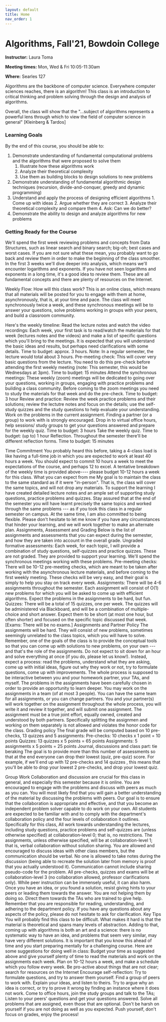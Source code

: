 ```yaml
---
layout: default 
title: Home 
nav_order: 1
---
```



# Algorithms,  Fall'21, Bowdoin College 


**Instructor:** Laura Toma 

**Meeting times:** Mon, Wed & Fri 10:05-11:30am

**Where:** Searles 127




Algorithms are the backbone of computer science. Everywhere computer sciences reaches, there is an algorithm! This class is an introduction to critical thinking and problem solving through the design and analysis of algorithms.

Overall,  the class will show that the "...subject of algorithms represents a powerful lens through which to view the field of computer science in general" [Kleinberg & Tardos]

### Learning Goals

By the end of this course, you should be able to:

  1. Demonstrate understanding of fundamental computational problems and the algorithms that were proposed to solve them
      1. Illustrate how these algorithms work
      2. Analyze their theoretical complexity 
      3. Use them as building blocks to design solutions to new problems 
  2. Demonstrate understanding of fundamental algorithmic design techniques (recursion, divide-and-conquer, greedy and dynamic programming)
  3. Understand and apply the process of designing efficient algorithms
    1. Come up with ideas
    2. Argue whether they are correct
    3. Analyze their theoretical complexity and compare them
    4. Ask: Can we do better?
  4. Demonstrate the ability to design and analyze algorithms for new problems 


### Getting Ready for the Course

We'll spend the first week reviewing problems and concepts from Data Structures, such as linear search and binary search; big-oh; best cases and worst cases. If you are not sure what these mean, you probably want to go back and review them in order to make the beginning of the class smoother.  
In the first 3 weeks we'll dive deeper into analysis, which means we'll encounter logarithms and exponents. If you have not seen logarithms and exponents in a long time, it's a good idea to review them. 
These are all fundamental concepts and there are plenty of resources on the Internet. 

Weekly Flow: How will this class work?
This is an online class, which means that  all  materials will be posted for you to engage with them at home, asynchronously, that is, at your  time and pace. The class will meet synchronously twice a week, and these synchronous meetings will be to answer your questions, solve problems working in groups with your peers,  and build a classroom community.

Here's the weekly timeline:
Read the lecture notes and watch the video recordings:  Each week, your first task is to read/watch the materials for that week (lectures notes and the videos) and make a list of specific questions which you'll bring to the meetings.  It is expected that you will understand the basic ideas and results, but perhaps need clarifications with some details. 
           Time to budget: approx. 3 hours. Note: In a regular semester, the lecture would total about 3 hours. 
Pre-meeting check: This will cover very basic questions from the lecture. You need to do this pre-check before attending the first weekly meeting (note: This semester, this would be Wednesdays at 3pm). 
           Time to budget: 15 minutes
Attend the synchronous meetings: These weekly (zoom) meetings will be dedicated to going over your questions, working in groups, engaging with practice problems and building a class community. Before coming to the zoom meetings you need to study the materials for that week and do the pre-check.
           Time to budget: 3 hour
Review and  practice: Review  the week practice problems and their solutions; review the lectutre notes and focus on the details; use the self-study quizzes and the study questions to help evaluate your understanding. Work on the problems in the current assignment.   Finding a partner (or a group) to work with is strongly encouraged. Drop in to  virtual office hours, help sessions/ study groups to get your questions answered and prepare for the weekly quiz.
            Time to budget: 3 hours
Take the weekly quiz.
           Time to budget: (up to) 1 hour
Reflection. Throughout the semester there'll be different reflection forms.
           Time to budget: 15 minutes 

Time Commitment
You probably heard this before, taking a 4-class load is like having a full-time job in which you are expected to work at least 40 hours a week. You should expect to commit 10 hours a week to meet the expectations of the course, and perhaps 12 to excel. A tentative breakdown of the weekly time is provided above---- please budget 10-12 hours a week for this class.
What you can expect from me
My goal is to maintain the class to the same standard  as if it were "in-person". That is, the class will cover the same topics, and will not drop any materials. To support the learning I have created detailed lecture notes and an ample set of supporting study questions, practice problems and quizzes. Stay assured that at the end of the semester you will have learnt precisely the same topics and worked through the same problems --- as if you took this class  in a regular semester on campus. 
At the same time, I am also committed to being flexible. Please don't hesitate to let me know if you have any circumstances that hinder your learning, and we will work together to make an alternate plan.
Assignments, Assessment and Grading 
Below is the list of assignments and assessments that you can expect during the semester, and how they are taken into account in the overall grade. 
Ungraded formative assessments: Each week, for each topic,  I will provide a combination of study questions, self-quizzes and practice quizzes. These are not graded. They are provided to support your learning. We'll spend the synchronous meetings working with these problems. 
Pre-meeting checks:  There will be 10-12 pre-meeting checks, which are meant to be taken after working with the asynchronous lecture materials, and before coming to the first weekly meeting. These checks will be very easy, and their goal is simply to help you stay on track every week.
Assignments: There will be 4-6 assignments throughout the semester. Each assignment will consist of O(1) new problems for which you will be asked to come up with efficient algorithms. Expect the problems in the assignments to be hard, but fun. 
Quizzes: There will be a total of 15 quizzes, one per week. The quizzes will  be administered via Blackboard, and will be a combination of multiple-choice and short answer. Expect them to be short (at most one hour, but often shorter)  and focused on the specific topic discussed that week. 
[Exams: There will be no exams.]
Assignments and  Partner  Policy
The assignments will be hard. They will consist of new problems, sometimes seemingly unrelated to the class topics, which you will have to solve. Remember, one of the goals of the class is to provide the conceptual tools so that you can come up with solutions to new problems, on your own --- and that's the role of  the assignments.  Do not expect to sit down for an hour and solve everything at once (if you do, please let us know!). Instead, expect a process: read the problems, understand what they are asking, come up with initial ideas, figure out why they work or not, try to formulate questions, come up with improvements. The whole process is supposed to be interactive between you and your homework partner, your TAs, and myself. The problems in the assignments have been carefully chosen in order to provide an opportunity to learn deeper.
You may work on the assignments in a team (of at most 3 people). You can have the same team for all assignments, or you can change partners. You and your partner(s) will work together on the assignment throughout the whole process, you will write it and review it together, and will submit one assignment. The assignment must be a true joint effort, equally owned, created and understood by both partners. Specifically splitting the assignmen and working on them separately is not allowed and violates the honor code for the class.
Grading policy
The final grade will be computed based on 10 pre-checks, 13 quizzes and 5 assignments: 
Pre-checks:     10 checks x 1 point = 10 points
Quizzes:          13 quizzes x 5 points = 65 points
Assignments:    5 assignments x 5 points = 25 points
Journal, discussions and class part: tie beraking 
The goal is to provide more than this number of assessments so that at the end everyone can drop their lowest (quiz, pre-quiz) score. For example, if we'll end up with 12 pre-checks and 14 quizzes , this means that you'll be able to drop your lowest 2 pre-checks, and drop your lowest  quiz. 

Group Work
Collaboration and discussion are crucial for this class in general, and especially this semester because it is online. You are encouraged to engage with the problems and discuss with peers as much as you can. You will most likely find that you will gain a better understanding of the material by discussing the problems with peers.
Our goal is to ensure that the collaboration is appropriate and effective, and that you become an independent problem solver capable to do work on your own. All students are expected to be familiar with and to comply with the department's collaboration policy  and the four levels of collaboration it outlines. Specifically for this class,
All work towards understanding the lectures, including study questions, practice problems and self-quizzes are  (unless otherwise specified)  at collaboration-level 0; that is, no restrictions.
The assignments, unless otherwise specified, will be at collaboration-level 1; that is, verbal collaboration without solution sharing. You are allowed and encouraged to discuss ideas with other class members, but the communication should be verbal. No one is allowed to take notes during the discussion (being able to recreate the solution later from memory is proof that you actually understood it). Communication cannot include sharing pseudo-code for the problem.
All pre-checks, quizzes and exams will be at collaboration-level 3 (no collaboration allowed, professor clarifications only).
While peer instruction can be immensely useful, it can also harm. Once you have an idea, or you found a solution, resist giving hints to your peers or leading them towards the answer. You are not helping them by doing so. Direct them towards the TAs who are trained to give help.
Remember that you are responsible for reading, understanding, and adhering to the department policy. If you have any questions about any aspects of the policy, please do not hesitate to ask for clarification.
Key Tips
You will probably find this class to be difficult. What makes it hard is that the material is theoretical and spans many levels of abstraction. Adding to that, coming up with algorithms is both an art and a science: there is no systematic way to have an idea, and problems that seem very similar, may have very different solutions. It is important that you know this ahead of time and you start preparing mentally for a challenging course.
Here are some suggestions for doing well in class:
Budget your time as suggested above and give yourself plenty of time to read the materials and work on the assignments each week. Plan on 10-12 hours a week, and make a schedule which you follow every week. 
Be pro-active about things that are not clear; search for resources on the Internet
Encourage self-reflection: Try to formulate questions, and try to answer them yourself.
Find a group of peers to work with. Explain your ideas, and listen to theirs. Try to argue why an idea is correct, or try to prove it wrong by finding an instance where it does not work.
Come to office hours, join the study groups and talk to the TAs; Listen to your peers' questions and get your questions answered.
Solve all problems that are assigned, even those that are optional.
Don't be harsh on yourself if you are not doing as well as you expected. Push yourself, don't focus on grades, enjoy the process!

